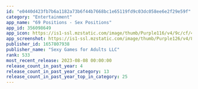 ```yaml
---
id: "e0440d423fb7b6a1182a73b6f44b7668bc1e65119fd9c03dc058ee6e2f29e59f"
category: "Entertainment"
app_name: "69 Positions - Sex Positions"
app_id: 356098649
app_icon: https://is1-ssl.mzstatic.com/image/thumb/Purple116/v4/9c/cf/48/9ccf48e1-0fa8-61c8-bcf6-26e0953b3fbe/AppIcon-1x_U007epad-0-85-220.jpeg/1024x1024bb.png
app_screenshot: https://is1-ssl.mzstatic.com/image/thumb/Purple126/v4/8a/4f/ed/8a4fed38-293b-3b46-737b-0bf5fb7ad95a/fdbd6cd2-4bcf-491d-bb12-708d0516c0b4_large_1.jpg/1242x2688bb.png
publisher_id: 1657807938
publisher_name: "Sexy Games for Adults LLC"
rank: 533
most_recent_release: 2023-08-08 00:00:00
release_count_in_past_year: 4
release_count_in_past_year_category: 13
release_count_in_past_year_top_in_category: 25
---
```

